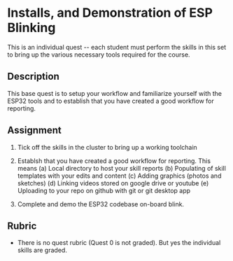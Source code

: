 # Installs, and Demonstration of ESP Blinking

This is an individual quest -- each student must perform the skills in this set
to bring up the various necessary tools required for the course.

## Description

This base quest is to setup your workflow and familiarize yourself
with the ESP32 tools and to establish that you have created a good
workflow for reporting.

## Assignment
1. Tick off the skills in the cluster to bring up a working toolchain
2. Establsh that you have created a good workflow for reporting. This means 
   (a) Local directory to host your skill reports
   (b) Populating of skill templates with your edits and content
   (c) Adding graphics (photos and sketches) 
   (d) Linking videos stored on google drive or youtube
   (e) Uploading to your repo on github with git or git desktop app

3. Complete and demo the ESP32 codebase on-board blink. 


## Rubric
- There is no quest rubric (Quest 0 is not graded).
But yes the individual skills are graded.
